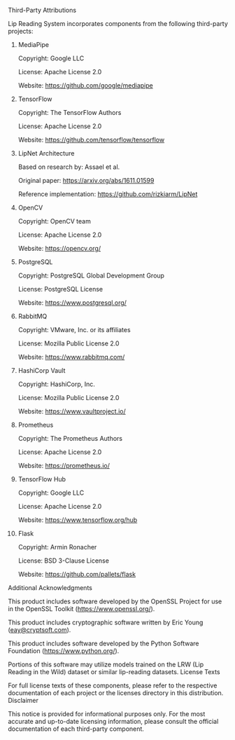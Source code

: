 Third-Party Attributions

Lip Reading System incorporates components from the following third-party projects:
1. MediaPipe

    Copyright: Google LLC

    License: Apache License 2.0

    Website: https://github.com/google/mediapipe

2. TensorFlow

    Copyright: The TensorFlow Authors

    License: Apache License 2.0

    Website: https://github.com/tensorflow/tensorflow

3. LipNet Architecture

    Based on research by: Assael et al.

    Original paper: https://arxiv.org/abs/1611.01599

    Reference implementation: https://github.com/rizkiarm/LipNet

4. OpenCV

    Copyright: OpenCV team

    License: Apache License 2.0

    Website: https://opencv.org/

5. PostgreSQL

    Copyright: PostgreSQL Global Development Group

    License: PostgreSQL License

    Website: https://www.postgresql.org/

6. RabbitMQ

    Copyright: VMware, Inc. or its affiliates

    License: Mozilla Public License 2.0

    Website: https://www.rabbitmq.com/

7. HashiCorp Vault

    Copyright: HashiCorp, Inc.

    License: Mozilla Public License 2.0

    Website: https://www.vaultproject.io/

8. Prometheus

    Copyright: The Prometheus Authors

    License: Apache License 2.0

    Website: https://prometheus.io/

9. TensorFlow Hub

    Copyright: Google LLC

    License: Apache License 2.0

    Website: https://www.tensorflow.org/hub

10. Flask

    Copyright: Armin Ronacher

    License: BSD 3-Clause License

    Website: https://github.com/pallets/flask

Additional Acknowledgments

This product includes software developed by the OpenSSL Project for use in the OpenSSL Toolkit (https://www.openssl.org/).

This product includes cryptographic software written by Eric Young (eay@cryptsoft.com).

This product includes software developed by the Python Software Foundation (https://www.python.org/).

Portions of this software may utilize models trained on the LRW (Lip Reading in the Wild) dataset or similar lip-reading datasets.
License Texts

For full license texts of these components, please refer to the respective documentation of each project or the licenses directory in this distribution.
Disclaimer

This notice is provided for informational purposes only. For the most accurate and up-to-date licensing information, please consult the official documentation of each third-party component.

